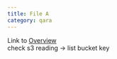 ```yaml
---
title: File A
category: qara
---
```

Link to [Overview](../overview)  
check s3 reading -> list bucket key
